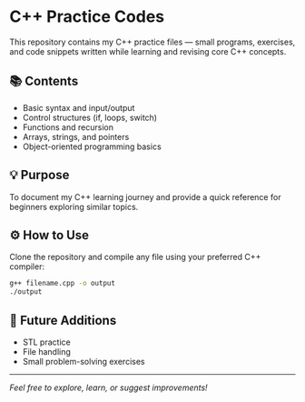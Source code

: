 # C++ Practice Codes

This repository contains my C++ practice files — small programs, exercises, and code snippets written while learning and revising core C++ concepts.

## 📚 Contents

* Basic syntax and input/output
* Control structures (if, loops, switch)
* Functions and recursion
* Arrays, strings, and pointers
* Object-oriented programming basics

## 💡 Purpose

To document my C++ learning journey and provide a quick reference for beginners exploring similar topics.

## ⚙️ How to Use

Clone the repository and compile any file using your preferred C++ compiler:

```bash
g++ filename.cpp -o output
./output
```

## 🧭 Future Additions

* STL practice
* File handling
* Small problem-solving exercises

---

*Feel free to explore, learn, or suggest improvements!*
